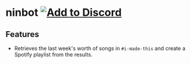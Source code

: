 # ninbot [![Add to Discord](https://img.shields.io/badge/Add%20to-Discord-7289da.svg)](https://discordapp.com/api/oauth2/authorize?client_id=594276600892358666&permissions=0&scope=bot)

## Features

- Retrieves the last week's worth of songs in `#i-made-this` and create a Spotify playlist from the results.
